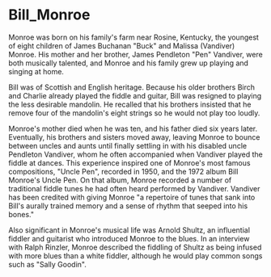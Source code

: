 
# Bill_Monroe
          
Monroe was born on his family's farm near Rosine, Kentucky, the youngest of
eight children of James Buchanan "Buck" and Malissa (Vandiver) Monroe.
His mother and her brother, James Pendleton "Pen" Vandiver, were both
musically talented, and Monroe and his family grew up playing and singing at home.

Bill was of Scottish and English heritage. Because his older brothers Birch and
Charlie already played the fiddle and guitar, Bill was resigned to playing the
less desirable mandolin. He recalled that his brothers insisted that he remove
four of the mandolin's eight strings so he would not play too loudly.

Monroe's mother died when he was ten, and his father died six years later.
Eventually, his brothers and sisters moved away, leaving Monroe to bounce between
uncles and aunts until finally settling in with his disabled uncle Pendleton Vandiver,
whom he often accompanied when Vandiver played the fiddle at dances. This experience
inspired one of Monroe's most famous compositions, "Uncle Pen", recorded in 1950,
and the 1972 album Bill Monroe's Uncle Pen. On that album, Monroe recorded a number
of traditional fiddle tunes he had often heard performed by Vandiver. Vandiver has
been credited with giving Monroe "a repertoire of tunes that sank into Bill's aurally
trained memory and a sense of rhythm that seeped into his bones."

Also significant in Monroe's musical life was Arnold Shultz, an influential fiddler
and guitarist who introduced Monroe to the blues. In an interview with Ralph Rinzler,
Monroe described the fiddling of Shultz as being infused with more blues than a white
fiddler, although he would play common songs such as "Sally Goodin".
